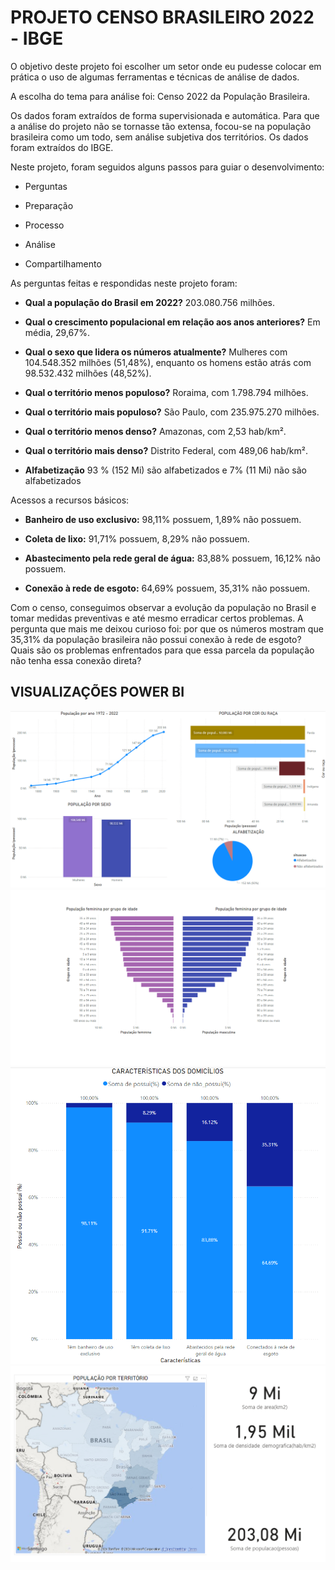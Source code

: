 # PROJETO CENSO BRASILEIRO 2022 - IBGE

O objetivo deste projeto foi escolher um setor onde eu pudesse colocar em prática o uso de algumas ferramentas e técnicas de análise de dados.

A escolha do tema para análise foi: Censo 2022 da População Brasileira.

Os dados foram extraídos de forma supervisionada e automática. Para que a análise do projeto não se tornasse tão extensa, focou-se na população brasileira como um todo, sem análise subjetiva dos territórios. Os dados foram extraídos do IBGE.

Neste projeto, foram seguidos alguns passos para guiar o desenvolvimento:

- Perguntas

- Preparação

- Processo

- Análise

- Compartilhamento

As perguntas feitas e respondidas neste projeto foram:

- **Qual a população do Brasil em 2022?** 203.080.756 milhões.

- **Qual o crescimento populacional em relação aos anos anteriores?** Em média, 29,67%.

- **Qual o sexo que lidera os números atualmente?** Mulheres com 104.548.352 milhões (51,48%), enquanto os homens estão atrás com 98.532.432 milhões (48,52%).

- **Qual o território menos populoso?** Roraima, com 1.798.794 milhões.

- **Qual o território mais populoso?** São Paulo, com 235.975.270 milhões.

- **Qual o território menos denso?** Amazonas, com 2,53 hab/km².

- **Qual o território mais denso?** Distrito Federal, com 489,06 hab/km².

- **Alfabetização** 93 % (152 Mi) são alfabetizados e 7% (11 Mi) não são alfabetizados

Acessos a recursos básicos:

- **Banheiro de uso exclusivo:** 98,11% possuem, 1,89% não possuem.

- **Coleta de lixo:** 91,71% possuem, 8,29% não possuem.

- **Abastecimento pela rede geral de água:** 83,88% possuem, 16,12% não possuem.

- **Conexão à rede de esgoto:** 64,69% possuem, 35,31% não possuem.

Com o censo, conseguimos observar a evolução da população no Brasil e tomar medidas preventivas e até mesmo erradicar certos problemas. A pergunta que mais me deixou curioso foi: por que os números mostram que 35,31% da população brasileira não possui conexão à rede de esgoto? Quais são os problemas enfrentados para que essa parcela da população não tenha essa conexão direta?

## VISUALIZAÇÕES POWER BI
![alt text](image.png)
![alt text](image-1.png)
![alt text](image-2.png)
![alt text](image-3.png)
